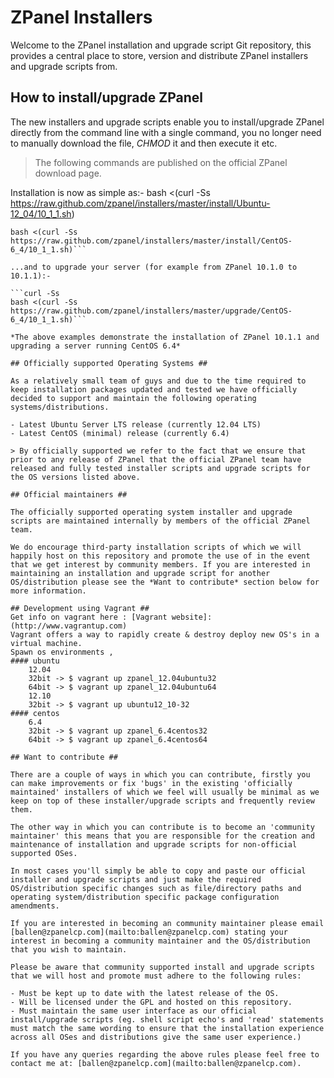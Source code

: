 ZPanel Installers
=================

Welcome to the ZPanel installation and upgrade script Git repository, this provides a central place to store, version and distribute ZPanel installers and upgrade scripts from.

## How to install/upgrade ZPanel ##

The new installers and upgrade scripts enable you to install/upgrade  ZPanel directly from the command line with a single command, you no longer need to manually download the file, *CHMOD* it and then execute it etc.

> The following commands are published on the official ZPanel download page.

Installation is now as simple as:-
bash <(curl -Ss https://raw.github.com/zpanel/installers/master/install/Ubuntu-12_04/10_1_1.sh)

```curl -Ss
bash <(curl -Ss https://raw.github.com/zpanel/installers/master/install/CentOS-6_4/10_1_1.sh)```

...and to upgrade your server (for example from ZPanel 10.1.0 to 10.1.1):-

```curl -Ss
bash <(curl -Ss https://raw.github.com/zpanel/installers/master/upgrade/CentOS-6_4/10_1_1.sh)```

*The above examples demonstrate the installation of ZPanel 10.1.1 and upgrading a server running CentOS 6.4*

## Officially supported Operating Systems ##

As a relatively small team of guys and due to the time required to keep installation packages updated and tested we have officially decided to support and maintain the following operating systems/distributions.

- Latest Ubuntu Server LTS release (currently 12.04 LTS)
- Latest CentOS (minimal) release (currently 6.4)

> By officially supported we refer to the fact that we ensure that prior to any release of ZPanel that the official ZPanel team have released and fully tested installer scripts and upgrade scripts for the OS versions listed above.

## Official maintainers ##

The officially supported operating system installer and upgrade scripts are maintained internally by members of the official ZPanel team.

We do encourage third-party installation scripts of which we will happily host on this repository and promote the use of in the event that we get interest by community members. If you are interested in maintaining an installation and upgrade script for another OS/distribution please see the *Want to contribute* section below for more information.

## Development using Vagrant ##
Get info on vagrant here : [Vagrant website]:(http://www.vagrantup.com)
Vagrant offers a way to rapidly create & destroy deploy new OS's in a virtual machine.
Spawn os environments , 
#### ubuntu 
    12.04 
	32bit -> $ vagrant up zpanel_12.04ubuntu32
	64bit -> $ vagrant up zpanel_12.04ubuntu64
    12.10
	32bit -> $ vagrant up ubuntu12_10-32
#### centos
    6.4
	32bit -> $ vagrant up zpanel_6.4centos32
	64bit -> $ vagrant up zpanel_6.4centos64

## Want to contribute ##

There are a couple of ways in which you can contribute, firstly you can make improvements or fix 'bugs' in the existing 'officially maintained' installers of which we feel will usually be minimal as we keep on top of these installer/upgrade scripts and frequently review them.

The other way in which you can contribute is to become an 'community maintainer' this means that you are responsible for the creation and maintenance of installation and upgrade scripts for non-official supported OSes.

In most cases you'll simply be able to copy and paste our official installer and upgrade scripts and just make the required OS/distribution specific changes such as file/directory paths and operating system/distribution specific package configuration amendments.

If you are interested in becoming an community maintainer please email [ballen@zpanelcp.com](mailto:ballen@zpanelcp.com) stating your interest in becoming a community maintainer and the OS/distribution that you wish to maintain.

Please be aware that community supported install and upgrade scripts that we will host and promote must adhere to the following rules:

- Must be kept up to date with the latest release of the OS.
- Will be licensed under the GPL and hosted on this repository.
- Must maintain the same user interface as our official install/upgrade scripts (eg. shell script echo's and 'read' statements must match the same wording to ensure that the installation experience across all OSes and distributions give the same user experience.)

If you have any queries regarding the above rules please feel free to contact me at: [ballen@zpanelcp.com](mailto:ballen@zpanelcp.com).
